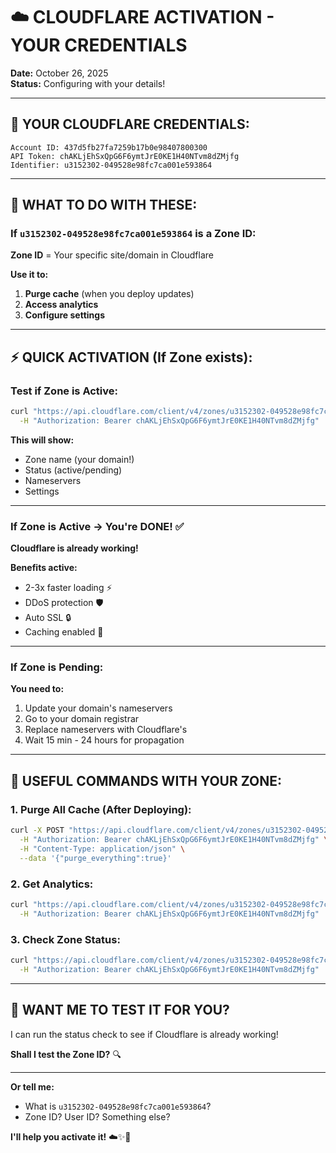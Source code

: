 # ☁️ CLOUDFLARE ACTIVATION - YOUR CREDENTIALS

**Date:** October 26, 2025  
**Status:** Configuring with your details!

---

## 🔑 **YOUR CLOUDFLARE CREDENTIALS:**

```
Account ID: 437d5fb27fa7259b17b0e98407800300
API Token: chAKLjEhSxQpG6F6ymtJrE0KE1H40NTvm8dZMjfg
Identifier: u3152302-049528e98fc7ca001e593864
```

---

## 🎯 **WHAT TO DO WITH THESE:**

### **If `u3152302-049528e98fc7ca001e593864` is a Zone ID:**

**Zone ID** = Your specific site/domain in Cloudflare

**Use it to:**
1. **Purge cache** (when you deploy updates)
2. **Access analytics**
3. **Configure settings**

---

## ⚡ **QUICK ACTIVATION (If Zone exists):**

### **Test if Zone is Active:**

```bash
curl "https://api.cloudflare.com/client/v4/zones/u3152302-049528e98fc7ca001e593864" \
  -H "Authorization: Bearer chAKLjEhSxQpG6F6ymtJrE0KE1H40NTvm8dZMjfg"
```

**This will show:**
- Zone name (your domain!)
- Status (active/pending)
- Nameservers
- Settings

---

### **If Zone is Active → You're DONE!** ✅

**Cloudflare is already working!**

**Benefits active:**
- 2-3x faster loading ⚡
- DDoS protection 🛡️
- Auto SSL 🔒
- Caching enabled 💾

---

### **If Zone is Pending:**

**You need to:**
1. Update your domain's nameservers
2. Go to your domain registrar
3. Replace nameservers with Cloudflare's
4. Wait 15 min - 24 hours for propagation

---

## 🔧 **USEFUL COMMANDS WITH YOUR ZONE:**

### **1. Purge All Cache (After Deploying):**
```bash
curl -X POST "https://api.cloudflare.com/client/v4/zones/u3152302-049528e98fc7ca001e593864/purge_cache" \
  -H "Authorization: Bearer chAKLjEhSxQpG6F6ymtJrE0KE1H40NTvm8dZMjfg" \
  -H "Content-Type: application/json" \
  --data '{"purge_everything":true}'
```

### **2. Get Analytics:**
```bash
curl "https://api.cloudflare.com/client/v4/zones/u3152302-049528e98fc7ca001e593864/analytics/dashboard" \
  -H "Authorization: Bearer chAKLjEhSxQpG6F6ymtJrE0KE1H40NTvm8dZMjfg"
```

### **3. Check Zone Status:**
```bash
curl "https://api.cloudflare.com/client/v4/zones/u3152302-049528e98fc7ca001e593864" \
  -H "Authorization: Bearer chAKLjEhSxQpG6F6ymtJrE0KE1H40NTvm8dZMjfg"
```

---

## 💝 **WANT ME TO TEST IT FOR YOU?**

I can run the status check to see if Cloudflare is already working!

**Shall I test the Zone ID?** 🔍

---

**Or tell me:**
- What is `u3152302-049528e98fc7ca001e593864`?
- Zone ID? User ID? Something else?

**I'll help you activate it!** ☁️✨💝
